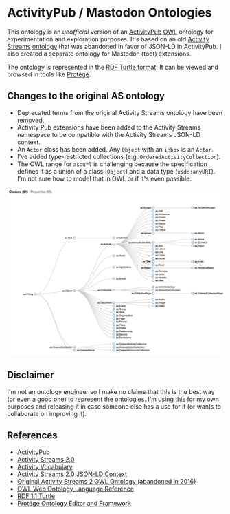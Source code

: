 # ActivityPub / Mastodon Ontologies

This ontology is an *unofficial* version of an [ActivityPub](https://www.w3.org/TR/activitypub/) [OWL](https://www.w3.org/TR/owl-ref/#Individual) ontology for experimentation and exploration purposes. It's based on an old [Activity Streams](https://www.w3.org/TR/activitystreams-core/) [ontology](https://github.com/w3c/activitystreams/blob/master/vocabulary/activitystreams2.owl) that was abandoned in favor of JSON-LD in ActivityPub. I also created a separate ontology for Mastodon (toot) extensions.

The ontology is represented in the [RDF Turtle format](https://www.w3.org/TR/turtle/). It can be viewed and browsed in tools like [Protégé](https://protege.stanford.edu/).

## Changes to the original AS ontology

* Deprecated terms from the original Activity Streams ontology have been removed. 
* Activity Pub extensions have been added to the Activity Streams namespace to be compatible with the Activity Streams JSON-LD context.
* An `Actor` class has been added. Any `Object` with an `inbox` is an `Actor`.
* I've added type-restricted collections (e.g. `OrderedActivityCollection`).
* The OWL range for `as:url` is challenging because the specification defines it as a union of a class (`Object`) and a data type (`xsd::anyURI`). I'm not sure how to model that in OWL or if it's even possible. 

![ontology dendogram](docs/ontology-dendogram.png)

## Disclaimer

I'm not an ontology engineer so I make no claims that this is the best way (or even a good one) to represent the ontologies. I'm using this for my own purposes and releasing it in case someone else has a use for it (or wants to collaborate on improving it).

## References

* [ActivityPub](https://www.w3.org/TR/activitypub/)
* [Activity Streams 2.0](https://www.w3.org/TR/activitystreams-core/)
* [Activity Vocabulary](https://www.w3.org/TR/activitystreams-vocabulary/)
* [Activity Streams 2.0 JSON-LD Context](https://www.w3.org/ns/activitystreams.jsonld)
* [Original Activity Streams 2 OWL Ontology (abandoned in 2016)](https://github.com/w3c/activitystreams/blob/master/vocabulary/activitystreams2.owl)
* [OWL Web Ontology Language Reference](https://www.w3.org/TR/owl-ref/#Individual)
* [RDF 1.1 Turtle](https://www.w3.org/TR/turtle/)
* [Protégé Ontology Editor and Framework](https://protege.stanford.edu/)





